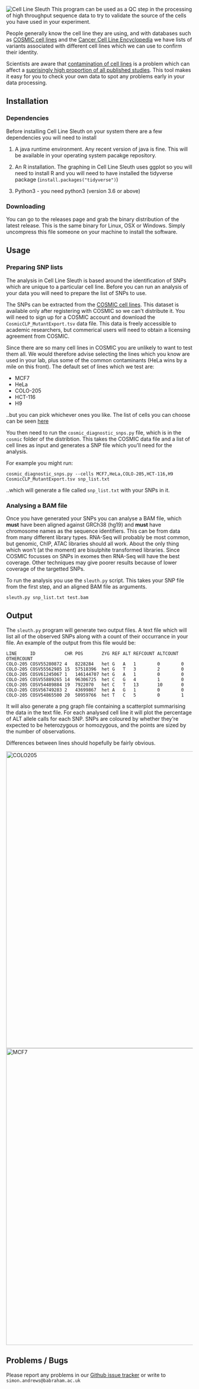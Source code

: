 ![Cell Line Sleuth](https://raw.githubusercontent.com/s-andrews/celllinesleuth/master/logo/cell_line_sleuth_600.png)
This program can be used as a QC step in the processing of high throughput sequence data to try to validate the source of the cells you have used in your experiment.

People generally know the cell line they are using, and with databases such as [COSMIC cell lines](https://cancer.sanger.ac.uk/cell_lines) and the [Cancer Cell Line Encyclopedia](https://portals.broadinstitute.org/ccle) we have lists of variants associated with different cell lines which we can use to confirm their identity.

Scientists are aware that [contamination of cell lines](https://www.ncbi.nlm.nih.gov/pmc/articles/PMC6015957/) is a problem which can affect a [suprisingly high proportion of all published studies](https://www.statnews.com/2016/07/21/studies-wrong-cells/).  This tool makes it easy for you to check your own data to spot any problems early in your data processing.

## Installation

### Dependencies
Before installing Cell Line Sleuth on your system there are a few dependencies you will need to install

1. A java runtime environment.  Any recent version of java is fine.  This will be available in your operating system pacakge repository.

2. An R installation.  The graphing in Cell Line Sleuth uses ggplot so you will need to install R and you will need to have installed the tidyverse package (```install.packages("tidyverse")```)

3. Python3 - you need python3 (version 3.6 or above)

### Downloading
You can go to the releases page and grab the binary distribution of the latest release.  This is the same binary for Linux, OSX or Windows.  Simply uncompress this file someone on your machine to install the software.


## Usage

### Preparing SNP lists
The analysis in Cell Line Sleuth is based around the identification of SNPs which are unique to a particular cell line.  Before you can run an analysis of your data you will need to prepare the list of SNPs to use.

The SNPs can be extracted from the [COSMIC cell lines](https://cancer.sanger.ac.uk/cell_lines).  This dataset is available only after registering with COSMIC so we can't distribute it.  You will need to sign up for a COSMIC account and download the ```CosmicCLP_MutantExport.tsv``` data file.  This data is freely accessible to academic researchers, but commerical users will need to obtain a licensing agreement from COSMIC.

Since there are so many cell lines in COSMIC you are unlikely to want to test them all.  We would therefore advise selecting the lines which you know are used in your lab, plus some of the common contaminants (HeLa wins by a mile on this front).  The default set of lines which we test are:

* MCF7
* HeLa
* COLO-205
* HCT-116
* H9

..but you can pick whichever ones you like.  The list of cells you can choose can be seen [here](https://cancer.sanger.ac.uk/cell_lines/cbrowse/all)

You then need to run the ```cosmic_diagnostic_snps.py``` file, which is in the ```cosmic``` folder of the distribtion.  This takes the COSMIC data file and a list of cell lines as input and generates a SNP file which you'll need for the analysis.

For example you might run:

```cosmic_diagnostic_snps.py --cells MCF7,HeLa,COLO-205,HCT-116,H9 CosmicCLP_MutantExport.tsv snp_list.txt```

..which will generate a file called ```snp_list.txt``` with your SNPs in it.

### Analysing a BAM file
Once you have generated your SNPs you can analyse a BAM file, which __must__ have been aligned against GRCh38 (hg19) and __must__ have chromosome names as the sequence identifiers.  This can be from data from many different library types.  RNA-Seq will probably be most common, but genomic, ChIP, ATAC libraries should all work.  About the only thing which won't (at the moment) are bisulphite transformed libraries.  Since COSMIC focusses on SNPs in exomes then RNA-Seq will have the best coverage.  Other techniques may give poorer results because of lower coverage of the targetted SNPs.

To run the analysis you use the ```sleuth.py``` script.  This takes your SNP file from the first step, and an aligned BAM file as arguments.

```sleuth.py snp_list.txt test.bam```

## Output
The ```sleuth.py``` program will generate two output files.  A text file which will list all of the observed SNPs along with a count of their occurrance in your file.  An example of the output from this file would be:

```
LINE     ID           CHR POS       ZYG REF ALT REFCOUNT ALTCOUNT OTHERCOUNT
COLO-205 COSV55280872 4   8228284   het G   A   1        0        0
COLO-205 COSV55562985 15  57518396  het G   T   3        2        0
COLO-205 COSV61245067 1   146144707 het G   A   1        0        0
COLO-205 COSV55889265 14  96306725  het C   G   4        1        0
COLO-205 COSV54489884 19  7922070   het C   T   13       10       0
COLO-205 COSV56749283 2   43699867  het A   G   1        0        0
COLO-205 COSV54865500 20  50959766  het T   C   5        0        1
```
It will also generate a png graph file containing a scatterplot summarising the data in the text file.  For each analysed cell line it will plot the percentage of ALT allele calls for each SNP.  SNPs are coloured by whether they're expected to be heterozygous or homozygous, and the points are sized by the number of observations.

Differences between lines should hopefully be fairly obvious.

<img src="https://raw.githubusercontent.com/s-andrews/celllinesleuth/master/examples/COLO205_sleuth.png" alt="COLO205" width="800"/>

<img src="https://raw.githubusercontent.com/s-andrews/celllinesleuth/master/examples/MCF7_sleuth.png" alt="MCF7" width="800"/>


## Problems / Bugs
Please report any problems in our [Github issue tracker](https://github.com/s-andrews/celllinesleuth/issues) or write to ```simon.andrews@babraham.ac.uk```



